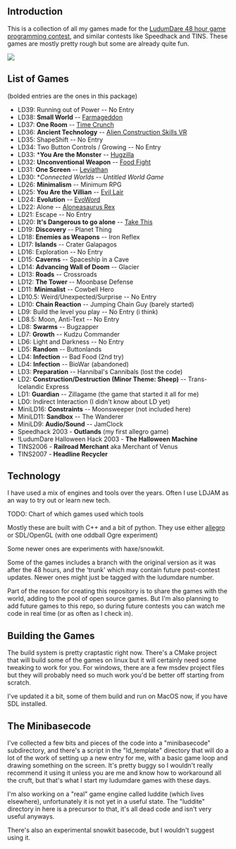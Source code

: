 Introduction
----

This is a collection of all my games made for the 
[LudumDare 48 hour game programming contest](http://www.ludumdare.com), 
and similar contests like Speedhack and TINS. These games are mostly pretty rough but some are already 
quite fun.


<img src="http://www.ludumdare.com/compo/wp-content/uploads/2010/08/ld_montage.jpg">


List of Games
-----
(bolded entries are the ones in this package)
  * LD39: Running out of Power -- No Entry
  * LD38: **Small World** -- [Farmageddon](https://joeld42.itch.io/farmageddon)
  * LD37: **One Room** -- [Time Crunch](http://ludumdare.com/compo/ludum-dare-37/?action=preview&uid=34)
  * LD36: **Ancient Technology** -- [Alien Construction Skills VR](https://joeld42.itch.io/alien-construction-skills)
  * LD35: ShapeShift -- No Entry
  * LD34: Two Button Controls / Growing -- No Entry
  * LD33: ***You Are the Monster** -- [Hugzilla](http://www.tapnik.com/ld33/)
  * LD32: **Unconventional Weapon** -- [Food Fight](http://tapnik.com/ld32/compover/)
  * LD31: **One Screen** -- [Leviathan](https://www.youtube.com/watch?v=iGt-Aj_CzvI)
  * LD30: **Connected Worlds -- Untitled World Game*
  * LD26: **Minimalism** -- Minimum RPG
  * LD25: **You Are the Villian** -- [Evil Lair](http://www.vickijoel.org/ld25/ld25_villian.html)
  * LD24: **Evolution** -- [EvoWord](http://www.youtube.com/watch?v=Wr5etU6131M)
  * LD22: Alone -- [Aloneasaurus Rex](http://www.youtube.com/watch?v=_za96P1ckI8)
  * LD21: Escape -- No Entry
  * LD20: **It's Dangerous to go alone** -- [Take This](http://www.youtube.com/watch?v=IZgl6_976U4)
  * LD19: **Discovery** -- Planet Thing
  * LD18: **Enemies as Weapons** -- Iron Reflex
  * LD17: **Islands** -- Crater Galapagos
  * LD16: Exploration -- No Entry
  * LD15: **Caverns** -- Spaceship in a Cave
  * LD14: **Advancing Wall of Doom** -- Glacier
  * LD13: **Roads** -- Crossroads
  * LD12: **The Tower** -- Moonbase Defense
  * LD11: **Minimalist** -- Cowbell Hero
  * LD10.5: Weird/Unexpected/Surprise -- No Entry
  * LD10: **Chain Reaction** -- Jumping Chain Guy (barely started)
  * LD9: Build the level you play -- No Entry (i think)
  * LD8.5: Moon, Anti-Text -- No Entry
  * LD8: **Swarms** -- Bugzapper
  * LD7: **Growth** -- Kudzu Commander
  * LD6: Light and Darkness -- No Entry
  * LD5: **Random** -- Buttonlands
  * LD4: **Infection** -- Bad Food (2nd try)
  * LD4: **Infection** -- BioWar (abandoned)
  * LD3: **Preparation** -- Hannibal's Cannibals (lost the code)
  * LD2: **Construction/Destruction (Minor Theme: Sheep)** -- Trans-Icelandic Express
  * LD1: **Guardian** -- Zillagame (the game that started it all for me)
  * LD0: Indirect Interaction (I didn't know about LD yet)
  * MiniLD16: **Constraints** -- Moonsweeper (not included here)
  * MiniLD11: **Sandbox** -- The Wanderer
  * MiniLD9: **Audio/Sound** -- JamClock  
  * Speedhack 2003 - **Outlands** (my first allegro game)
  * !LudumDare Halloween Hack 2003 - **The Halloween Machine**
  * TINS2006 - **Railroad Merchant** aka Merchant of Venus
  * TINS2007 - **Headline Recycler**

Technology
-----

I have used a mix of engines and tools over the years. Often I use LDJAM as an way to try out or learn new tech.

TODO: Chart of which games used which tools

Mostly these are built with C++ and a bit of python. They use either [allegro](http://www.allegro.cc) or SDL/OpenGL
(with one oddball Ogre experiment)

Some newer ones are experiments with haxe/snowkit.

Some of the games includes a branch with the original version as it was after the 48 hours, and the 'trunk' which may
contain future post-contest updates. Newer ones might just be tagged with the ludumdare number.

Part of the reason for creating this repository is to share the games with the world, adding to the pool of open
source games. But I'm also planning to add future games to this repo, so during future contests you can watch me code
in real time (or as often as I check in). 

Building the Games
-----

The build system is pretty craptastic right now. There's a CMake project that will build some of the games on linux
but it will certainly need some tweaking to work for you. For windows, there are a few msdev project files but they
will probably need so much work you'd be better off starting from scratch.

I've updated it a bit, some of them build and run on MacOS now, if you have SDL installed.

The Minibasecode
----

I've collected a few bits and pieces of the code into a "minibasecode" subdirectory, and there's a script in the
"ld_template" directory that will do a lot of the work of setting up a new entry for me, with a basic game loop and
drawing something on the screen. It's pretty buggy so I wouldn't really recommend it using it unless you are me and
know how to workaround all the cruft, but that's what I start my ludumdare games with these days.

I'm also working on a "real" game engine called luddite (which lives elsewhere), unfortunately it is not yet in a
useful state. The "luddite" directory in here is a precursor to that, it's all dead code and isn't very useful
anyways.

There's also an experimental snowkit basecode, but I wouldn't suggest using it.
